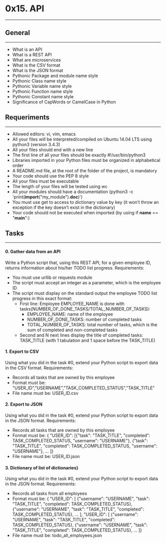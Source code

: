 # 0x15. API
***

## General
***
* What is an API
* What is a REST API
* What are microservices
* What is the CSV format
* What is the JSON format
* Pythonic Package and module name style
* Pythonic Class name style
* Pythonic Variable name style
* Pythonic Function name style
* Pythonic Constant name style
* Significance of CapWords or CamelCase in Python

## Requeriments
***
* Allowed editors: vi, vim, emacs
* All your files will be interpreted/compiled on Ubuntu 14.04 LTS using python3 (version 3.4.3)
* All your files should end with a new line
* The first line of all your files should be exactly #!/usr/bin/python3
* Libraries imported in your Python files must be organized in alphabetical order
* A README.md file, at the root of the folder of the project, is mandatory
* Your code should use the PEP 8 style
* All your files must be executable
* The length of your files will be tested using wc
* All your modules should have a documentation (python3 -c 'print(__import__("my_module").__doc__)')
* You must use get to access to dictionary value by key (it won’t throw an exception if the key doesn’t exist in the dictionary)
* Your code should not be executed when imported (by using if __name__ == "__main__":)

## Tasks
***
#### 0. Gather data from an API
Write a Python script that, using this REST API, for a given employee ID, returns information about his/her TODO list progress.
Requirements:
* You must use urllib or requests module
* The script must accept an integer as a parameter, which is the employee ID
* The script must display on the standard output the employee TODO list progress in this exact format:
  * First line: Employee EMPLOYEE_NAME is done with tasks(NUMBER_OF_DONE_TASKS/TOTAL_NUMBER_OF_TASKS):
    * EMPLOYEE_NAME: name of the employee
    * NUMBER_OF_DONE_TASKS: number of completed tasks
    * TOTAL_NUMBER_OF_TASKS: total number of tasks, which is the sum of completed and non-completed tasks
  * Second and N next lines display the title of completed tasks: TASK_TITLE (with 1 tabulation and 1 space before the TASK_TITLE)

#### 1. Export to CSV
Using what you did in the task #0, extend your Python script to export data in the CSV format.
Requirements:
* Records all tasks that are owned by this employee
* Format must be: "USER_ID","USERNAME","TASK_COMPLETED_STATUS","TASK_TITLE"
* File name must be: USER_ID.csv

#### 2. Export to JSON
Using what you did in the task #0, extend your Python script to export data in the JSON format.
Requirements:
* Records all tasks that are owned by this employee
* Format must be: { "USER_ID": [{"task": "TASK_TITLE", "completed": TASK_COMPLETED_STATUS, "username": "USERNAME"}, {"task": "TASK_TITLE", "completed": TASK_COMPLETED_STATUS, "username": "USERNAME"}, ... ]}
* File name must be: USER_ID.json

#### 3. Dictionary of list of dictionaries}
Using what you did in the task #0, extend your Python script to export data in the JSON format.
Requirements:
* Records all tasks from all employees
* Format must be: { "USER_ID": [ {"username": "USERNAME", "task": "TASK_TITLE", "completed": TASK_COMPLETED_STATUS}, {"username": "USERNAME", "task": "TASK_TITLE", "completed": TASK_COMPLETED_STATUS}, ... ], "USER_ID": [ {"username": "USERNAME", "task": "TASK_TITLE", "completed": TASK_COMPLETED_STATUS}, {"username": "USERNAME", "task": "TASK_TITLE", "completed": TASK_COMPLETED_STATUS}, ... ]}
* File name must be: todo_all_employees.json
